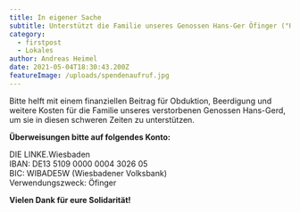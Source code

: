 ```yaml
---
title: In eigener Sache
subtitle: Unterstützt die Familie unseres Genossen Hans-Ger Öfinger ("HG")
category:
  - firstpost
  - Lokales
author: Andreas Heimel
date: 2021-05-04T18:30:43.200Z
featureImage: /uploads/spendenaufruf.jpg
---
```

Bitte helft mit einem finanziellen Beitrag für Obduktion, Beerdigung und weitere Kosten für die Familie unseres verstorbenen Genossen Hans-Gerd, um sie in diesen schweren Zeiten zu unterstützen.

**Überweisungen bitte auf folgendes Konto:**

DIE LINKE.Wiesbaden\
IBAN: DE13 5109 0000 0004 3026 05\
BIC: WIBADE5W (Wiesbadener Volksbank)\
Verwendungszweck: Öfinger

**Vielen Dank für eure Solidarität!**